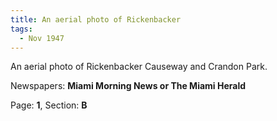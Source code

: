 ```yaml
---  
title: An aerial photo of Rickenbacker  
tags:  
  - Nov 1947  
---  
```

  
An aerial photo of Rickenbacker Causeway and Crandon Park.  
  
Newspapers: **Miami Morning News or The Miami Herald**  
  
Page: **1**, Section: **B** 
